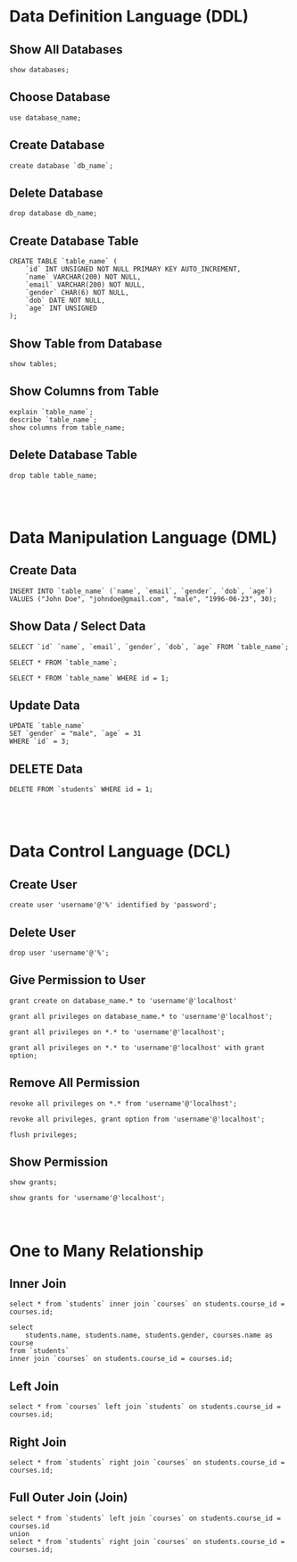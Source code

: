 # Data Definition Language (DDL)

## Show All Databases

```mysql
show databases;
```

## Choose Database

```mysql
use database_name;
```

## Create Database

```mysql
create database `db_name`;
```

## Delete Database

```mysql
drop database db_name;
```

## Create Database Table

```mysql
CREATE TABLE `table_name` (
    `id` INT UNSIGNED NOT NULL PRIMARY KEY AUTO_INCREMENT,
    `name` VARCHAR(200) NOT NULL,
    `email` VARCHAR(200) NOT NULL,
    `gender` CHAR(6) NOT NULL,
    `dob` DATE NOT NULL,
    `age` INT UNSIGNED
);
```

## Show Table from Database

```mysql
show tables;
```

## Show Columns from Table

```mysql
explain `table_name`;
describe `table_name`;
show columns from table_name;
```

## Delete Database Table

```mysql
drop table table_name;
```

<br><br>

# Data Manipulation Language (DML)

## Create Data

```mysql
INSERT INTO `table_name` (`name`, `email`, `gender`, `dob`, `age`) VALUES ("John Doe", "johndoe@gmail.com", "male", "1996-06-23", 30);
```

## Show Data / Select Data

```mysql
SELECT `id` `name`, `email`, `gender`, `dob`, `age` FROM `table_name`;

SELECT * FROM `table_name`;

SELECT * FROM `table_name` WHERE id = 1;
```

## Update Data

```mysql
UPDATE `table_name` 
SET `gender` = "male", `age` = 31
WHERE `id` = 3;
```

## DELETE Data

```mysql
DELETE FROM `students` WHERE id = 1;
```

<br><br>

# Data Control Language (DCL)

## Create User

```mysql
create user 'username'@'%' identified by 'password';
```

## Delete User

```mysql
drop user 'username'@'%';
```

## Give Permission to User

```mysql
grant create on database_name.* to 'username'@'localhost'

grant all privileges on database_name.* to 'username'@'localhost';

grant all privileges on *.* to 'username'@'localhost';

grant all privileges on *.* to 'username'@'localhost' with grant option;
```

## Remove All Permission

```mysql
revoke all privileges on *.* from 'username'@'localhost';

revoke all privileges, grant option from 'username'@'localhost';

flush privileges;
```

## Show Permission

```mysql
show grants;

show grants for 'username'@'localhost';
```

<br>

# One to Many Relationship

## Inner Join

```mysql
select * from `students` inner join `courses` on students.course_id = courses.id;

select 
    students.name, students.name, students.gender, courses.name as course
from `students`
inner join `courses` on students.course_id = courses.id;
```

## Left Join

```mysql
select * from `courses` left join `students` on students.course_id = courses.id;
```

## Right Join

```mysql
select * from `students` right join `courses` on students.course_id = courses.id;
```

## Full Outer Join (Join)

```mysql
select * from `students` left join `courses` on students.course_id = courses.id
union
select * from `students` right join `courses` on students.course_id = courses.id;
```